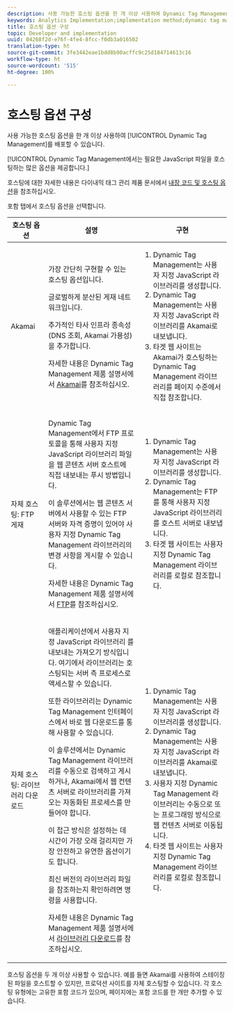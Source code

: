 ```yaml
---
description: 사용 가능한 호스팅 옵션을 한 개 이상 사용하여 Dynamic Tag Management를 배포할 수 있습니다.
keywords: Analytics Implementation;implementation method;dynamic tag management;dtm;hosting;hosting options;akamai;self hosting;self-hosting;ftp delivery;ftp hosting;library download
title: 호스팅 옵션 구성
topic: Developer and implementation
uuid: 04268f2d-e76f-4fe4-8fcc-f0db3a016502
translation-type: ht
source-git-commit: 3fe3442eae1bdd8b90acffc9c25d184714613c16
workflow-type: ht
source-wordcount: '515'
ht-degree: 100%

---
```



# 호스팅 옵션 구성

사용 가능한 호스팅 옵션을 한 개 이상 사용하여 [!UICONTROL Dynamic Tag Management]를 배포할 수 있습니다.

[!UICONTROL Dynamic Tag Management에서는 필요한 JavaScript 파일을 호스팅하는 많은 옵션을 제공합니다.]

호스팅에 대한 자세한 내용은 다이내믹 태그 관리 제품 문서에서 [내장 코드 및 호스팅 옵션](https://docs.adobe.com/content/help/ko-KR/dtm/using/client-side/client-side-information.html)을 참조하십시오.

포함 탭에서 호스팅 옵션을 선택합니다.

<table id="table_229298207DB64838B6F2477DFFAE073F"> 
 <thead> 
  <tr> 
   <th colname="col1" class="entry"> 호스팅 옵션 </th> 
   <th colname="col2" class="entry"> 설명 </th> 
   <th colname="col3" class="entry"> 구현 </th> 
  </tr> 
 </thead>
 <tbody> 
  <tr> 
   <td colname="col1"> <p>Akamai </p> </td> 
   <td colname="col2"> <p> 가장 간단히 구현할 수 있는 호스팅 옵션입니다. </p> <p>글로벌하게 분산된 게재 네트워크입니다. </p> <p>추가적인 타사 인프라 종속성(DNS 조회, Akamai 가용성)을 추가합니다. </p> <p>자세한 내용은 Dynamic Tag Management 제품 설명서에서 <a href="https://docs.adobe.com/content/help/ko-KR/dtm/using/client-side/deployment.html#concept_722B01555D0441ACBB052BC34DC5B67D">Akamai</a>를 참조하십시오. </p> </td> 
   <td colname="col3"> 
    <ol id="ol_EF148EF091A645B3962B084963B3C0B0"> 
     <li id="li_7ECE0C331EEE4907A563D581DF1DFEFE">Dynamic Tag Management는 사용자 지정 JavaScript 라이브러리를 생성합니다. </li> 
     <li id="li_8E2C858290EF4665B2F45ACAFA121CB3">Dynamic Tag Management는 사용자 지정 JavaScript 라이브러리를 Akamai로 내보냅니다. </li> 
     <li id="li_CE88B10B6E844A56BBB8C575A9363BA9">타겟 웹 사이트는 Akamai가 호스팅하는 Dynamic Tag Management 라이브러리를 페이지 수준에서 직접 참조합니다. </li> 
    </ol> </td> 
  </tr> 
  <tr> 
   <td colname="col1"> 자체 호스팅: FTP 게재 </td> 
   <td colname="col2"> <p>Dynamic Tag Management에서 FTP 프로토콜을 통해 사용자 지정 JavaScript 라이브러리 파일을 웹 콘텐츠 서버 호스트에 직접 내보내는 <span class="term"> 푸시</span> 방법입니다. </p> <p>이 솔루션에서는 웹 콘텐츠 서버에서 사용할 수 있는 FTP 서버와 자격 증명이 있어야 사용자 지정 Dynamic Tag Management 라이브러리의 변경 사항을 게시할 수 있습니다. </p> <p>자세한 내용은 Dynamic Tag Management 제품 설명서에서 <a href="https://docs.adobe.com/help/ko-KR/dtm/using/client-side/deployment.html#task_A7B37CB2C89941A4A4D1F9AF06FC493D">FTP</a>를 참조하십시오. </p> </td> 
   <td colname="col3"> 
    <ol id="ol_60348F9C991D4F2B9457006B0F98C834"> 
     <li id="li_24A141C3C7074BF9897C022A22CAE78C">Dynamic Tag Management는 사용자 지정 JavaScript 라이브러리를 생성합니다. </li> 
     <li id="li_E1E0843060F7447E853EA416A0B033BE">Dynamic Tag Management는 FTP를 통해 사용자 지정 JavaScript 라이브러리를 호스트 서버로 내보냅니다. </li> 
     <li id="li_EAF5D2ABD03B4911A0CFA464AD8791CE">타겟 웹 사이트는 사용자 지정 Dynamic Tag Management 라이브러리를 로컬로 참조합니다. </li> 
    </ol> </td> 
  </tr> 
  <tr> 
   <td colname="col1"> 자체 호스팅: 라이브러리 다운로드 </td> 
   <td colname="col2"> <p>애플리케이션에서 사용자 지정 JavaScript 라이브러리
     <!-- to Amazon S3-->를 내보내는 <span class="term">가져오기</span> 방식입니다. 여기에서 라이브러리는 호스팅되는 서버 측 프로세스로 액세스할 수 있습니다. </p> <p>또한 라이브러리는 Dynamic Tag Management 인터페이스에서 바로 웹 다운로드를 통해 사용할 수 있습니다. </p> <p>이 솔루션에서는 Dynamic Tag Management 라이브러리를 수동으로 검색하고 게시하거나, Akamai에서 웹 컨텐츠 서버로 라이브러리를 가져오는 자동화된 프로세스를 만들어야 합니다. </p> <p>이 접근 방식은 설정하는 데 시간이 가장 오래 걸리지만 가장 안전하고 유연한 옵션이기도 합니다. </p> <p>최신 버전의 라이브러리 파일을 참조하는지 확인하려면 명령을 사용합니다. </p> <p>자세한 내용은 Dynamic Tag Management 제품 설명서에서 <a href="https://docs.adobe.com/content/help/ko-KR/dtm/using/client-side/deployment.html#task_B7A42F3B1D3E4B71B0BADD17C181F22A">라이브러리 다운로드</a>를 참조하십시오. </p> </td> 
   <td colname="col3"> 
    <ol id="ol_F40B721306FE473496BD657262DFD585"> 
     <li id="li_4EA4D6B555CE4E9CA476C7550C18C061">Dynamic Tag Management는 사용자 지정 JavaScript 라이브러리를 생성합니다. </li> 
     <li id="li_BA40EBD7AD1546F29D8A209034D06477">Dynamic Tag Management는 사용자 지정 JavaScript 라이브러리를 Akamai로 내보냅니다. </li> 
     <li id="li_E107E69E386A40F3B067F9991C2979AF">사용자 지정 Dynamic Tag Management 라이브러리는 수동으로 또는 프로그래밍 방식으로 웹 컨텐츠 서버로 이동됩니다. </li> 
     <li id="li_0809038453B544168A20CE09D7E5AC59">타겟 웹 사이트는 사용자 지정 Dynamic Tag Management 라이브러리를 로컬로 참조합니다. </li> 
    </ol> </td> 
  </tr> 
 </tbody> 
</table>

호스팅 옵션을 두 개 이상 사용할 수 있습니다. 예를 들면 Akamai를 사용하여 스테이징된 파일을 호스트할 수 있지만, 프로덕션 사이트를 자체 호스팅할 수 있습니다. 각 호스팅 유형에는 고유한 포함 코드가 있으며, 페이지에는 포함 코드를 한 개만 추가할 수 있습니다.
